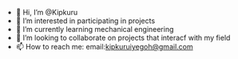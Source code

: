 - 👋 Hi, I’m @Kipkuru
- 👀 I’m interested in participating in projects 
- 🌱 I’m currently learning mechanical engineering 
- 💞️ I’m looking to collaborate on projects that interacf with my field
- 📫 How to reach me: email:kipkuruiyegoh@gmail.com

<!---
Kipkuru/Kipkuru is a ✨ special ✨ repository because its `README.md` (this file) appears on your GitHub profile.
You can click the Preview link to take a look at your changes.
--->
